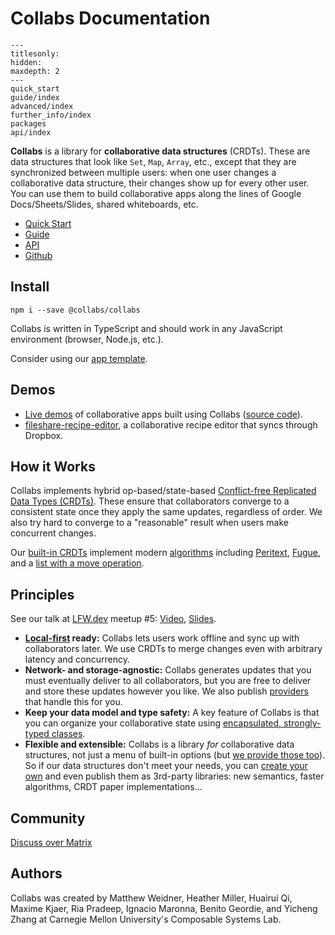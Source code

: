 # Collabs Documentation

```{toctree}
---
titlesonly:
hidden:
maxdepth: 2
---
quick_start
guide/index
advanced/index
further_info/index
packages
api/index
```

**Collabs** is a library for **collaborative data structures** (CRDTs). These are data structures that look like `Set`, `Map`, `Array`, etc., except that they are synchronized between multiple users: when one user changes a collaborative data structure, their changes show up for every other user. You can use them to build collaborative apps along the lines of Google Docs/Sheets/Slides, shared whiteboards, etc.

- [Quick Start](./quick_start.html)
- [Guide](./guide/)
- [API](./api/)
- [Github](https://github.com/composablesys/collabs)

## Install

`npm i --save @collabs/collabs`

Collabs is written in TypeScript and should work in any JavaScript environment (browser, Node.js, etc.).

Consider using our [app template](https://github.com/composablesys/collabs-template-app).

## Demos

- [Live demos](https://collabs-demos.herokuapp.com/) of collaborative apps built using Collabs ([source code](https://github.com/composablesys/collabs/tree/master/demos/apps)).
- [fileshare-recipe-editor](https://github.com/mweidner037/fileshare-recipe-editor/), a collaborative recipe editor that syncs through Dropbox.

## How it Works

Collabs implements hybrid op-based/state-based [Conflict-free Replicated Data Types (CRDTs)](https://crdt.tech/). These ensure that collaborators converge to a consistent state once they apply the same updates, regardless of order. We also try hard to converge to a "reasonable" result when users make concurrent changes.

Our [built-in CRDTs](./guide/built_in_collabs.html) implement modern [algorithms](./further_info/algorithms.html) including [Peritext](./api/collabs/classes/CRichText.html), [Fugue](./api/collabs/classes/CTotalOrder.html), and a [list with a move operation](./api/collabs/classes/CList.html).

## Principles

See our talk at [LFW.dev](https://localfirstweb.dev/) meetup #5: [Video](https://www.youtube.com/watch?v=Z0nzsxhoToo&t=2346s), [Slides](https://docs.google.com/presentation/d/13I3L76R-wwiXxgTXI2ide3zlbjiWoTWXMSU9YbQdYXU/edit?usp=sharing).

- **[Local-first](https://www.inkandswitch.com/local-first/) ready:** Collabs lets users work offline and sync up with collaborators later. We use CRDTs to merge changes even with arbitrary latency and concurrency.
- **Network- and storage-agnostic:** Collabs generates updates that you must eventually deliver to all collaborators, but you are free to deliver and store these updates however you like. We also publish [providers](./guide/providers.html) that handle this for you.
- **Keep your data model and type safety:** A key feature of Collabs is that you can organize your collaborative state using [encapsulated, strongly-typed classes](./guide/data_modeling.html).
- **Flexible and extensible:** Collabs is a library _for_ collaborative data structures, not just a menu of built-in options (but [we provide those too](./guide/built_in_collabs.html)). So if our data structures don't meet your needs, you can [create your own](https://github.com/composablesys/collabs-template-crdt) and even publish them as 3rd-party libraries: new semantics, faster algorithms, CRDT paper implementations...

## Community

[Discuss over Matrix](https://matrix.to/#/#collabs-library:matrix.org)

## Authors

Collabs was created by Matthew Weidner, Heather Miller, Huairui Qi, Maxime Kjaer, Ria Pradeep, Ignacio Maronna, Benito Geordie, and Yicheng Zhang at Carnegie Mellon University's Composable Systems Lab.
